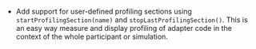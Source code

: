 - Add support for user-defined profiling sections using `startProfilingSection(name)` and `stopLastProfilingSection()`. This is an easy way measure and display profiling of adapter code in the context of the whole participant or simulation.

